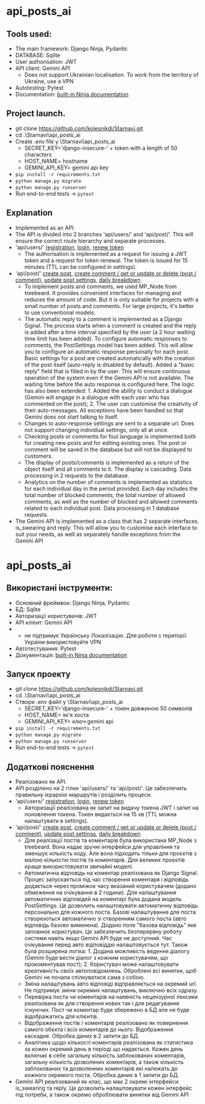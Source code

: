 # api_posts_ai
## Tools used:
- The main framework: Django Ninja, Pydantic
- DATABASE: Sqlite 
- User authorisation: JWT
- API client: Gemini API 
  - Does not support Ukrainian localisation. To work from the territory of Ukraine, use a VPN
- Autotesting: Pytest
- Documentation: [built-in Ninja documentation](http://127.0.0.1:8000/api/docs)

## Project launch. 
- git clone https://github.com/kolesnikdi/Starnavi.git
- cd .\Starnavi\api_posts_ai
- Create .env file у \Starnavi\api_posts_ai
  - SECRET_KEY='django-insecure-' + token with a length of 50 characters
  - HOST_NAME= hostname
  - GEMINI_API_KEY= gemini api key
- `pip install -r requirements.txt`
- `python manage.py migrate`
- `python manage.py runserver`
- Run end-to-end tests -> `pytest`

## Explanation
- Implemented as an API.
- The API is divided into 2 branches 'api/users/' and 'api/post/'. This will ensure the correct route hierarchy and
  separate processes.
- 'api/users/' [registration](http://127.0.0.1:8000/api/users/register), [login](http://127.0.0.1:8000/api/users/login),
[renew token](http://127.0.0.1:8000/api/users/renew_token)
  - The authorisation is implemented as a request for issuing a JWT token and a request for token renewal. 
    The token is issued for 15 minutes (TTL can be configured in settings).
- 'api/post/' [create post](http://127.0.0.1:8000/api/post), 
[create comment / get or update or delete (post / comment)](http://127.0.0.1:8000/api/post/1),
[update post settings](http://127.0.0.1:8000/api/post/1/settings), 
[daily breakdown](http://127.0.0.1:8000/api/post/daily-breakdown?date_from=2020-02-02&date_to=2022-02-15)
  - To implement posts and comments, we used MP_Node from treebeard. It provides convenient interfaces for managing 
    and reduces the amount of code. But it is only suitable for projects with a small number of posts and comments. 
    For large projects, it's better to use conventional models.
  - The automatic reply to a comment is implemented as a Django Signal. The process starts when a comment is created and 
    the reply is added after a time interval specified by the user (a 2 hour waiting time limit has been added). To 
    configure automatic responses to comments, the PostSettings model has been added. This will allow you to configure 
    an automatic response personally for each post. Basic settings for a post are created automatically with
    the creation of the post itself (auto-reply is disabled by default). Added a "basic reply" field that is filled in 
    by the user. This will ensure continuous operation of the system even if the Gemini API is not available. 
    The waiting time before the auto response is configured here. The logic has also been extended: 1. Added the ability
    to conduct a dialogue (Gemini will engage in a dialogue with each user who has commented on the post); 2. The user 
    can customise the creativity of their auto-messages. All exceptions have been handled so that Gemini does not start 
    talking to itself.
  - Changes to auto-response settings are sent to a separate url. Does not support changing individual settings, only 
    all at once.
  - Checking posts or comments for foul language is implemented both for creating new posts and for 
    editing existing ones. The post or comment will be saved in the database but will not be displayed to customers.
  - The display of posts/comments is implemented as a return of the object itself and all comments to it. 
    The display is cascading. Data processing in 2 requests to the database.
  - Analytics on the number of comments is implemented as statistics for each individual day in the period provided.
    Each day includes the total number of blocked comments, the total number of allowed comments, as well as the number 
    of blocked and allowed comments related to each individual post. Data processing in 1 database requests.
- The Gemini API is implemented as a class that has 2 separate interfaces. is_swearing and reply. This will allow you to
  customise each interface to suit your needs, as well as separately handle exceptions from the Gemini API




# api_posts_ai
## Використані інструменти:
- Oсновний фреймвок: Django Ninja, Pydantic
- БД: Sqlite 
- Авторизації користувачів: JWT
- API клієнт: Gemini API 
- - не підтримує Українську Локалізацію. Для роботи з території України використовуйте VPN
- Автотестування: Pytest
- Документація: [built-in Ninja documentation](http://127.0.0.1:8000/api/docs)

## Запуск проекту 
- git clone https://github.com/kolesnikdi/Starnavi.git
- cd .\Starnavi\api_posts_ai
- Створи .env файл у \Starnavi\api_posts_ai
  - SECRET_KEY='django-insecure-' + токен довжиною 50 символів
  - HOST_NAME= ім'я хоста
  - GEMINI_API_KEY= ключ gemini api
- `pip install -r requirements.txt`
- `python manage.py migrate`
- `python manage.py runserver`
- Run end-to-end tests -> `pytest`

## Додаткові пояснення
- Реалізовано як API.
- API розділено на 2 гілки 'api/users/' та 'api/post/'. Це забезпечить правильну ієрархію маршрутів і розділить процеси.
- 'api/users/' [registration](http://127.0.0.1:8000/api/users/register), [login](http://127.0.0.1:8000/api/users/login),
[renew token](http://127.0.0.1:8000/api/users/renew_token)
  - Авторизації реалізована як запит на видачу токена JWT і запит на поновлення токена. 
    Токен видається на 15 хв (TTL можна налаштувати в settings).
- 'api/post/' [create post](http://127.0.0.1:8000/api/post), 
[create comment / get or update or delete (post / comment)](http://127.0.0.1:8000/api/post/1),
[update post settings](http://127.0.0.1:8000/api/post/1/settings), 
[daily breakdown](http://127.0.0.1:8000/api/post/daily-breakdown?date_from=2020-02-02&date_to=2022-02-15)
  - Для реалізації постів та коментарів була використана MP_Node з treebeard. Вона надає зручні інтерфейси для управління 
  та зменшує кількість коду. Але вона підходить тільки для проєктів з малою кількістю постів та коментарів. 
  Для великих проєктів краще використовувати звичайні моделі.
  - Автоматична відповідь на коментар реалізована як Django Signal. Процес запускається під час створення коментаря і 
    відповідь додається через проміжок часу вказаний користувачем (додано обмеження на очікування в 2 години). Для 
    налаштування автоматичних відповідей на коментарі була додана модель PostSettings. Це дозволить налаштовувати 
    автоматичну відповідь персонально для кожного поста. Базові налаштування для поста створюються автоматично зі
    створенням самого поста (авто відповідь базово вимкнена). Додано поле "базова відповідь" яке заповнює користувач. 
    Це забезпечить безперервну роботу системи навіть якщо Gemini API буде не доступний. Час очікування перед авто 
    відповіддю налаштовується тут. Також була розширена логіка: 1. Додана можливість ведення діалогу 
    (Gemini буде вести діалог з кожним користувачем, що прокоментував пост); 2. Користувач може налаштовувати 
    креативність своїх автоповідомлень. Оброблені всі винятки, щоб Gemini не почала спілкуватися сама з собою.
  - Зміна налаштувань авто відповіді відправляється на окремий url. Не підтримує зміни окремих налаштувань, виключно 
    всіх одразу.
  - Перевірка поста чи коментарів на наявність нецензурної лексики реалізована як для створення нових так і для 
    редагування існуючих. Пост чи коментар буде збережено в БД але не буде відображатись для клієнтів.
  - Відображення постів / коментарів реалізовано як повернення самого обєкта і всіх коментарів до нього. 
    Відображення каскадне. Обробка даних в 2 запити до БД.
  - Аналітика щодо кількості коментарів реалізована як статистика за кожен окремий день в періоді що надається.
    Кожен день включає в себе загальну кількість заблокованих коментарів, загальну кількість дозволених коментарів, 
    а також кількість заблокованих та дозволенних коментарів які належать до кожного окремого поста. Обробка даних в 1 
    запити до БД.
- Gemini API реалізований як клас, що має 2 окремі інтерфейси. is_swearing та reply. Це дозволить налаштовувати кожен 
  інтерфейс під потреби, а також окремо оброблювати винятки від Gemini API
